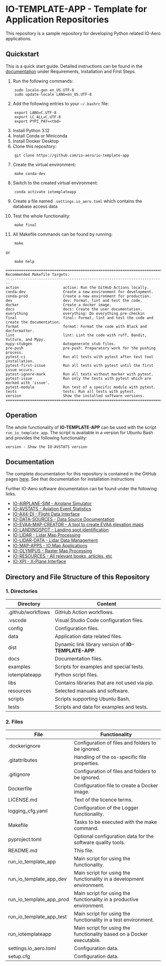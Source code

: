 # IO-TEMPLATE-APP - Template for Application Repositories

This repository is a sample repository for developing Python related IO-Aero applications.

## Quickstart

This is a quick start guide.
Detailed instructions can be found in the [documentation](https://io-aero.github.io/io-template-app/) under Requirements, Installation and First Steps.

1. Run the following commands:

```
    sudo locale-gen en_US.UTF-8
    sudo update-locale LANG=en_US.UTF-8
```

2. Add the following entries to your `~/.bashrc` file:

```
    export LANG=C.UTF-8
    export LC_ALL=C.UTF-8
    export PYPI_PAT=<tbd>
```

3. Install Python 3.12
4. Install Conda or Miniconda
5. Install Docker Desktop
6. Clone this repository:

```
    git clone https://github.com/io-aero/io-template-app
```

7. Create the virtual environment:

```
    make conda-dev
```

8. Switch to the created virtual environment:

```
    conda activate iotemplateapp
```

9. Create a file named `.settings.io_aero.toml` which contains the database access data

10. Test the whole functionality:

```
    make final
```

11. All Makefile commands can be found by running:

```
    make 
```
 or 
```
    make help
```

```
========================================================================
Recommended Makefile Targets:
------------------------------------------------------------------------
action                    action: Run the GitHub Actions locally.
conda-dev                 Create a new environment for development.
conda-prod                Create a new environment for production.
dev                       dev: Format, lint and test the code.
docker                    Create a docker image.
docs                      docs: Create the user documentation.
everything                everything: Do everything pre-checkin
final                     final: Format, lint and test the code and create the documentation.
format                    format: Format the code with Black and docformatter.
lint                      lint: Lint the code with ruff, Bandit, Vulture, and Mypy.
mypy-stubgen              Autogenerate stub files.
pre-push                  pre-push: Preparatory work for the pushing process.
pytest-ci                 Run all tests with pytest after test tool installation.
pytest-first-issue        Run all tests with pytest until the first issue occurs.
pytest-ignore-mark        Run all tests without marker with pytest.
pytest-issue              Run only the tests with pytest which are marked with 'issue'.
pytest-module             Run test of a specific module with pytest.
tests                     tests: Run all tests with pytest.
version                   Show the installed software versions.
========================================================================
```

## Operation

The whole functionality of **IO-TEMPLATE-APP** can be used with the script `run_io_template_app`.
The script is available in a version for Ubuntu Bash and provides the following functionality:

    version - Show the IO-AVSTATS version

## Documentation

The complete documentation for this repository is contained in the GitHub pages [here](https://io-aero.github.io/io-template-app/). 
See that documentation for installation instructions

Further IO-Aero software documentation can be found under the following links.

- [IO-AIRPLANE-SIM - Airplane Simulator](https://io-aero.github.io/io-airplane-sim/)
- [IO-AVSTATS - Aviation Event Statistics](https://io-aero.github.io/io-avstats/) 
- [IO-AX4-DI - Flight Data Interface](https://github.com/IO-Aero-Projects-2024/io-ax4-di/) 
- [IO-DATA-SOURCES - Data Source Documentation](https://io-aero.github.io/io-data-sources/) 
- [IO-EVAA-MAP-CREATOR - A tool to create EVAA elevation maps](https://io-aero.github.io/io-evaa-map-creator/) 
- [IO-LANDINGSPOT - Landing spot identification](https://io-aero.github.io/io-landingspot/) 
- [IO-LIDAR - Lidar Map Processing](https://io-aero.github.io/io-lidar/) 
- [IO-LIDAR-DATA - Lidar Data Management](https://io-aero.github.io/io-lidar-data/)
- [IO-MAP-APPS - IO Map Applications](https://io-aero.github.io/io-map-apps/) 
- [IO-OLYMPUS - Raster Map Processing](https://io-aero.github.io/io-olympus/) 
- [IO-RESOURCES - All relevant books, articles, etc](https://github.com/io-aero/io-resources/) 
- [IO-XPI - X-Plane Interface](https://github.com/IO-Aero-Projects-2024/io-xpi/)

## Directory and File Structure of this Repository

### 1. Directories

| Directory         | Content                                              |
|-------------------|------------------------------------------------------|
| .github/workflows | GitHub Action workflows.                             |
| .vscode           | Visual Studio Code configuration files.              |
| config            | Configuration files.                                 |
| data              | Application data related files.                      |
| dist              | Dynamic link library version of **IO-TEMPLATE-APP**. |
| docs              | Documentation files.                                 |
| examples          | Scripts for examples and special tests.              |
| iotemplateapp     | Python script files.                                 |
| libs              | Contains libraries that are not used via pip.        |
| resources         | Selected manuals and software.                       |
| scripts           | Scripts supporting Ubuntu Bash.                      |
| tests             | Scripts and data for examples and tests.             |

### 2. Files

| File                     | Functionality                                                         |
|--------------------------|-----------------------------------------------------------------------|
| .dockerignore            | Configuration of files and folders to be ignored.                     |
| .gitattributes           | Handling of the os-specific file properties.                          |
| .gitignore               | Configuration of files and folders to be ignored.                     |
| Dockerfile               | Configuration file to create a Docker image.                          |
| LICENSE.md               | Text of the licence terms.                                            |
| logging_cfg.yaml         | Configuration of the Logger functionality.                            |
| Makefile                 | Tasks to be executed with the make command.                           |
| pyproject.toml           | Optional configuration data for the software quality tools.           |
| README.md                | This file.                                                            |
| run_io_template_app      | Main script for using the functionality.                              |
| run_io_template_app_dev  | Main script for using the functionality in a development environment. |
| run_io_template_app_prod | Main script for using the functionality in a productive environment.  |
| run_io_template_app_test | Main script for using the functionality in a test environment.        |
| run_iotemplateapp        | Main script for using the functionality based on a Docker executable. |
| settings.io_aero.toml    | Configuration data.                                                   |
| setup.cfg                | Configuration data.                                                   |
